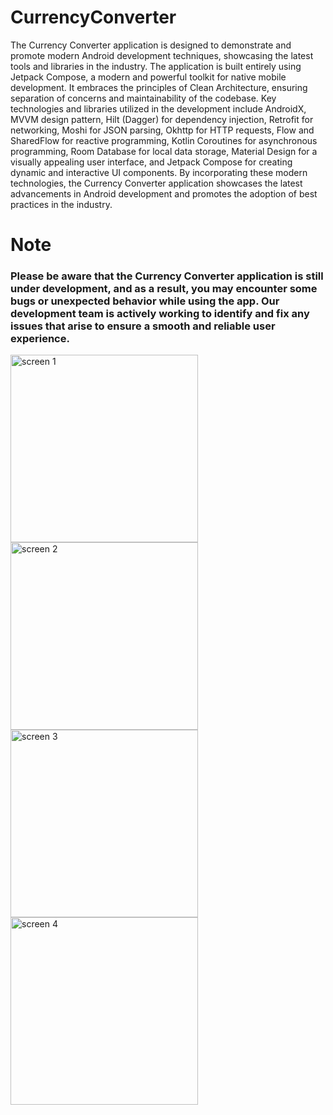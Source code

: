 # CurrencyConverter
The Currency Converter application is designed to demonstrate and promote modern Android development techniques, showcasing the latest tools and libraries in the industry. The application is built entirely using Jetpack Compose, a modern and powerful toolkit for native mobile development. It embraces the principles of Clean Architecture, ensuring separation of concerns and maintainability of the codebase. Key technologies and libraries utilized in the development include AndroidX, MVVM design pattern, Hilt (Dagger) for dependency injection, Retrofit for networking, Moshi for JSON parsing, Okhttp for HTTP requests, Flow and SharedFlow for reactive programming, Kotlin Coroutines for asynchronous programming, Room Database for local data storage, Material Design for a visually appealing user interface, and Jetpack Compose for creating dynamic and interactive UI components. By incorporating these modern technologies, the Currency Converter application showcases the latest advancements in Android development and promotes the adoption of best practices in the industry.
<p></p>
<p></p>
<h1 alight="left">Note</h1>
<h3 align="left">Please be aware that the Currency Converter application is still under development, and as a result, you may encounter some bugs or unexpected behavior while using the app. Our development team is actively working to identify and fix any issues that arise to ensure a smooth and reliable user experience.</h3>


<p></p>
<p></p>
<p></p>
<p><img align="left" width="300" src="https://github.com/waheedkhan-dev/CurrencyConverter/assets/55230825/78a96dfb-d377-491f-9933-53c80b594102" alt="screen 1" /></p>

<p><img align="left" width="300" src="https://github.com/waheedkhan-dev/CurrencyConverter/assets/55230825/e942194f-aeba-4d8d-b83f-55f127ea27da" alt="screen 2" /></p>
<br></br>
<p><img align="left" width="300" src="https://github.com/waheedkhan-dev/CurrencyConverter/assets/55230825/56930690-a8df-408b-b6b5-2c8284b997dd" alt="screen 3" /></p>

<p><img align="left" width="300" src="https://github.com/waheedkhan-dev/CurrencyConverter/assets/55230825/b369a0fc-a483-480d-bf80-1ba839c320ae" alt="screen 4" /></p>



